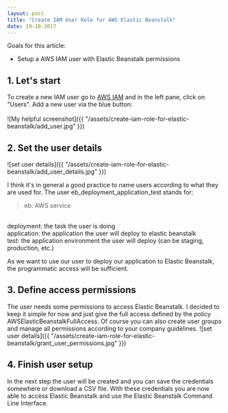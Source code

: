 ```yaml
---
layout: post
title: "Create IAM User Role for AWS Elastic Beanstalk"
date: 19-10-2017
---
```



Goals for this article:
- Setup a AWS IAM user with Elastic Beanstalk permissions

## 1. Let's start

To create a new IAM user go to [AWS IAM](https://console.aws.amazon.com/iam/home#/home) and in the left
pane, click on "Users". Add a new user via the blue button:
<br>
<br> 
![My helpful screenshot]({{ "/assets/create-iam-role-for-elastic-beanstalk/add_user.jpg" }})


## 2. Set the user details
![set user details]({{ "/assets/create-iam-role-for-elastic-beanstalk/add_user_details.jpg" }})

I think it's in general a good practice to name users according to what they are used for.
The user eb_deployment_application_test stands for: 
>eb: AWS service
<br> 
 deployment: the task the user is doing
<br>
application: the application the user will deploy to elastic beanstalk
<br>
test: the application environment the user will deploy (can be staging, production, etc.)

As we want to use our user to deploy our application to Elastic Beanstalk, the programmatic 
access will be sufficient.


## 3. Define access permissions

The user needs some permissions to access Elastic Beanstalk. I decided to keep it simple for now and 
just give the full access defined by the policy AWSElasticBeanstalkFullAccess. Of course you can also create
user groups and manage all permissions according to your company guidelines.
![set user details]({{ "/assets/create-iam-role-for-elastic-beanstalk/grant_user_permissions.jpg" }})


## 4. Finish user setup

In the next step the user will be created and you can save the credentials somewhere
or download a CSV file. With these credentials you are now able to access Elastic Beanstalk
and use the Elastic Beanstalk Command Line Interface.